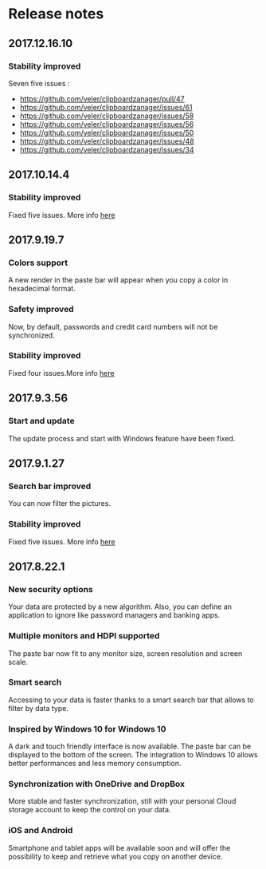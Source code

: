 # Release notes

## 2017.12.16.10

### Stability improved
Seven five issues :
- https://github.com/veler/clipboardzanager/pull/47
- https://github.com/veler/clipboardzanager/issues/61
- https://github.com/veler/clipboardzanager/issues/58
- https://github.com/veler/clipboardzanager/issues/56
- https://github.com/veler/clipboardzanager/issues/50
- https://github.com/veler/clipboardzanager/issues/48
- https://github.com/veler/clipboardzanager/issues/34

## 2017.10.14.4

### Stability improved
Fixed five issues. More info [here](https://github.com/veler/clipboardzanager/issues)

## 2017.9.19.7

### Colors support
A new render in the paste bar will appear when you copy a color in hexadecimal format.

### Safety improved
Now, by default, passwords and credit card numbers will not be synchronized.

### Stability improved
Fixed four issues.More info [here](https://github.com/veler/clipboardzanager/issues)

## 2017.9.3.56

### Start and update
The update process and start with Windows feature have been fixed.

## 2017.9.1.27

### Search bar improved
You can now filter the pictures.

### Stability improved
Fixed five issues. More info [here](https://github.com/veler/clipboardzanager/issues)

## 2017.8.22.1

### New security options
Your data are protected by a new algorithm. Also, you can define an application to ignore like password managers and banking apps.

### Multiple monitors and HDPI supported
The paste bar now fit to any monitor size, screen resolution and screen scale.

### Smart search
Accessing to your data is faster thanks to a smart search bar that allows to filter by data type.

### Inspired by Windows 10 for Windows 10
A dark and touch friendly interface is now available. The paste bar can be displayed to the bottom of the screen. The integration to Windows 10 allows better performances and less memory consumption.

### Synchronization with OneDrive and DropBox
More stable and faster synchronization, still with your personal Cloud storage account to keep the control on your data.

### iOS and Android
Smartphone and tablet apps will be available soon and will offer the possibility to keep and retrieve what you copy on another device.
